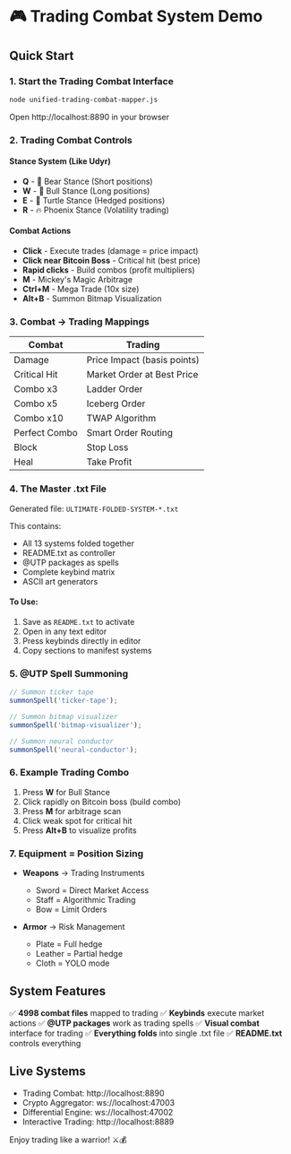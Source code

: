 # 🎮 Trading Combat System Demo

## Quick Start

### 1. Start the Trading Combat Interface
```bash
node unified-trading-combat-mapper.js
```
Open http://localhost:8890 in your browser

### 2. Trading Combat Controls

#### Stance System (Like Udyr)
- **Q** - 🐻 Bear Stance (Short positions)
- **W** - 🐂 Bull Stance (Long positions)  
- **E** - 🐢 Turtle Stance (Hedged positions)
- **R** - 🔥 Phoenix Stance (Volatility trading)

#### Combat Actions
- **Click** - Execute trades (damage = price impact)
- **Click near Bitcoin Boss** - Critical hit (best price)
- **Rapid clicks** - Build combos (profit multipliers)
- **M** - Mickey's Magic Arbitrage
- **Ctrl+M** - Mega Trade (10x size)
- **Alt+B** - Summon Bitmap Visualization

### 3. Combat → Trading Mappings

| Combat | Trading |
|--------|--------|
| Damage | Price Impact (basis points) |
| Critical Hit | Market Order at Best Price |
| Combo x3 | Ladder Order |
| Combo x5 | Iceberg Order |
| Combo x10 | TWAP Algorithm |
| Perfect Combo | Smart Order Routing |
| Block | Stop Loss |
| Heal | Take Profit |

### 4. The Master .txt File

Generated file: `ULTIMATE-FOLDED-SYSTEM-*.txt`

This contains:
- All 13 systems folded together
- README.txt as controller
- @UTP packages as spells
- Complete keybind matrix
- ASCII art generators

#### To Use:
1. Save as `README.txt` to activate
2. Open in any text editor
3. Press keybinds directly in editor
4. Copy sections to manifest systems

### 5. @UTP Spell Summoning

```javascript
// Summon ticker tape
summonSpell('ticker-tape');

// Summon bitmap visualizer
summonSpell('bitmap-visualizer');

// Summon neural conductor
summonSpell('neural-conductor');
```

### 6. Example Trading Combo

1. Press **W** for Bull Stance
2. Click rapidly on Bitcoin boss (build combo)
3. Press **M** for arbitrage scan
4. Click weak spot for critical hit
5. Press **Alt+B** to visualize profits

### 7. Equipment = Position Sizing

- **Weapons** → Trading Instruments
  - Sword = Direct Market Access
  - Staff = Algorithmic Trading
  - Bow = Limit Orders

- **Armor** → Risk Management  
  - Plate = Full hedge
  - Leather = Partial hedge
  - Cloth = YOLO mode

## System Features

✅ **4998 combat files** mapped to trading
✅ **Keybinds** execute market actions
✅ **@UTP packages** work as trading spells
✅ **Visual combat** interface for trading
✅ **Everything folds** into single .txt file
✅ **README.txt** controls everything

## Live Systems

- Trading Combat: http://localhost:8890
- Crypto Aggregator: ws://localhost:47003  
- Differential Engine: ws://localhost:47002
- Interactive Trading: http://localhost:8889

Enjoy trading like a warrior! ⚔️💰